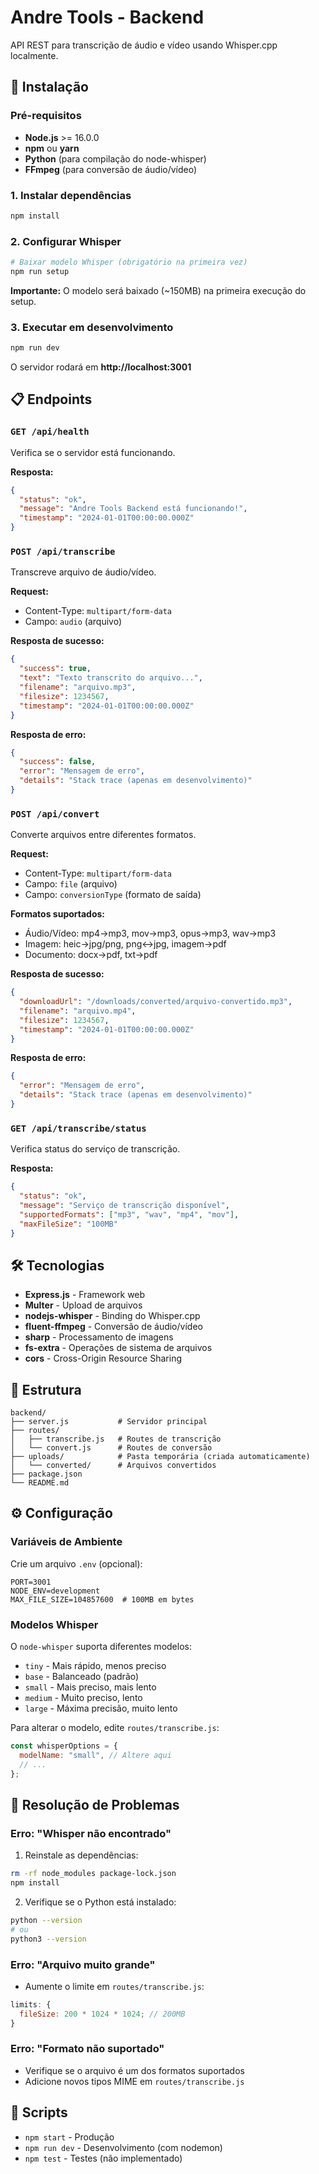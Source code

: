 # Andre Tools - Backend

API REST para transcrição de áudio e vídeo usando Whisper.cpp localmente.

## 🚀 Instalação

### Pré-requisitos

- **Node.js** >= 16.0.0
- **npm** ou **yarn**
- **Python** (para compilação do node-whisper)
- **FFmpeg** (para conversão de áudio/vídeo)

### 1. Instalar dependências

```bash
npm install
```

### 2. Configurar Whisper

```bash
# Baixar modelo Whisper (obrigatório na primeira vez)
npm run setup
```

**Importante:** O modelo será baixado (~150MB) na primeira execução do setup.

### 3. Executar em desenvolvimento

```bash
npm run dev
```

O servidor rodará em **http://localhost:3001**

## 📋 Endpoints

### `GET /api/health`

Verifica se o servidor está funcionando.

**Resposta:**

```json
{
  "status": "ok",
  "message": "Andre Tools Backend está funcionando!",
  "timestamp": "2024-01-01T00:00:00.000Z"
}
```

### `POST /api/transcribe`

Transcreve arquivo de áudio/vídeo.

**Request:**

- Content-Type: `multipart/form-data`
- Campo: `audio` (arquivo)

**Resposta de sucesso:**

```json
{
  "success": true,
  "text": "Texto transcrito do arquivo...",
  "filename": "arquivo.mp3",
  "filesize": 1234567,
  "timestamp": "2024-01-01T00:00:00.000Z"
}
```

**Resposta de erro:**

```json
{
  "success": false,
  "error": "Mensagem de erro",
  "details": "Stack trace (apenas em desenvolvimento)"
}
```

### `POST /api/convert`

Converte arquivos entre diferentes formatos.

**Request:**

- Content-Type: `multipart/form-data`
- Campo: `file` (arquivo)
- Campo: `conversionType` (formato de saída)

**Formatos suportados:**

- Áudio/Vídeo: mp4→mp3, mov→mp3, opus→mp3, wav→mp3
- Imagem: heic→jpg/png, png↔jpg, imagem→pdf
- Documento: docx→pdf, txt→pdf

**Resposta de sucesso:**

```json
{
  "downloadUrl": "/downloads/converted/arquivo-convertido.mp3",
  "filename": "arquivo.mp4",
  "filesize": 1234567,
  "timestamp": "2024-01-01T00:00:00.000Z"
}
```

**Resposta de erro:**

```json
{
  "error": "Mensagem de erro",
  "details": "Stack trace (apenas em desenvolvimento)"
}
```

### `GET /api/transcribe/status`

Verifica status do serviço de transcrição.

**Resposta:**

```json
{
  "status": "ok",
  "message": "Serviço de transcrição disponível",
  "supportedFormats": ["mp3", "wav", "mp4", "mov"],
  "maxFileSize": "100MB"
}
```

## 🛠 Tecnologias

- **Express.js** - Framework web
- **Multer** - Upload de arquivos
- **nodejs-whisper** - Binding do Whisper.cpp
- **fluent-ffmpeg** - Conversão de áudio/vídeo
- **sharp** - Processamento de imagens
- **fs-extra** - Operações de sistema de arquivos
- **cors** - Cross-Origin Resource Sharing

## 📁 Estrutura

```
backend/
├── server.js           # Servidor principal
├── routes/
│   ├── transcribe.js   # Routes de transcrição
│   └── convert.js      # Routes de conversão
├── uploads/            # Pasta temporária (criada automaticamente)
│   └── converted/      # Arquivos convertidos
├── package.json
└── README.md
```

## ⚙️ Configuração

### Variáveis de Ambiente

Crie um arquivo `.env` (opcional):

```env
PORT=3001
NODE_ENV=development
MAX_FILE_SIZE=104857600  # 100MB em bytes
```

### Modelos Whisper

O `node-whisper` suporta diferentes modelos:

- `tiny` - Mais rápido, menos preciso
- `base` - Balanceado (padrão)
- `small` - Mais preciso, mais lento
- `medium` - Muito preciso, lento
- `large` - Máxima precisão, muito lento

Para alterar o modelo, edite `routes/transcribe.js`:

```javascript
const whisperOptions = {
  modelName: "small", // Altere aqui
  // ...
};
```

## 🐛 Resolução de Problemas

### Erro: "Whisper não encontrado"

1. Reinstale as dependências:

```bash
rm -rf node_modules package-lock.json
npm install
```

2. Verifique se o Python está instalado:

```bash
python --version
# ou
python3 --version
```

### Erro: "Arquivo muito grande"

- Aumente o limite em `routes/transcribe.js`:

```javascript
limits: {
  fileSize: 200 * 1024 * 1024; // 200MB
}
```

### Erro: "Formato não suportado"

- Verifique se o arquivo é um dos formatos suportados
- Adicione novos tipos MIME em `routes/transcribe.js`

## 📝 Scripts

- `npm start` - Produção
- `npm run dev` - Desenvolvimento (com nodemon)
- `npm test` - Testes (não implementado)
